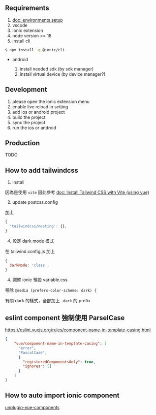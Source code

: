 ## Requirements

1. [doc: environments setup](https://capacitorjs.com/docs/getting-started/environment-setup)
2. vscode
3. ionic extension
4. node version >= 18
5. install cli
```bash
$ npm install -g @ionic/cli
```

- android

  1. install needed sdk (by sdk manager)
  2. install virtual device (by device manager?)

## Development

1. please open the ionic extension menu
2. enable live reload in setting
3. add ios or android project
3. build the project
4. sync the project
5. run the ios or android

## Production

TODO

## How to add tailwindcss

1. install

  因為是使用 `vite`
  因此參考 [doc: Install Tailwind CSS with Vite (using vue)](https://tailwindcss.com/docs/guides/vite#vue)

2. update postcss.config

  加上

  ```js
  {
    'tailwindcss/nesting': {},
  }
  ```

<!-- 3. 不要加入 tailwindcss preflight

  移除 @tailwind base; -->

4. 設定 dark mode 模式

  在 tailwind.config.js 加上

  ```js
  {
    darkMode: 'class',
  }
  ```

4. 調整 ionic 預設 variable.css

  移除 `@media (prefers-color-scheme: dark) {`

  有關 dark 的樣式，全部加上 `.dark` 的 prefix

## eslint component 強制使用 ParselCase 

  https://eslint.vuejs.org/rules/component-name-in-template-casing.html

  ```json
  {
      "vue/component-name-in-template-casing": [
        "error",
        "PascalCase",
        {
          "registeredComponentsOnly": true,
          "ignores": []
        }
      ]
  }
  ```

## How to auto import ionic component

  [unplugin-vue-components](https://github.com/unplugin/unplugin-vue-components)